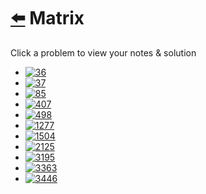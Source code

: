 # [⬅️](../README.md) Matrix 

Click a problem to view your notes & solution

- [![36](https://img.shields.io/badge/36-Valid_Sudoku-yellow)](/problems/36.md)
- [![37](https://img.shields.io/badge/37-Sudoku_Solver-red)](/problems/37.md)
- [![85](https://img.shields.io/badge/85-Maximal_Rectangle-red)](/problems/85.md)
- [![407](https://img.shields.io/badge/407-Trapping_Rain_Water_II-red)](/problems/407.md)
- [![498](https://img.shields.io/badge/498-Diagonal_Traverse-yellow)](/problems/498.md)
- [![1277](https://img.shields.io/badge/1277-Count_Square_Submatrices_with_All_Ones-yellow)](/problems/1277.md)
- [![1504](https://img.shields.io/badge/1504-Count_Submatrices_With_All_Ones-yellow)](/problems/1504.md)
- [![2125](https://img.shields.io/badge/2125-Number_of_Laser_Beams_in_a_Bank-yellow)](/problems/2125.md)
- [![3195](https://img.shields.io/badge/3195-Find_the_Minimum_Area_to_Cover_All_Ones_I-yellow)](/problems/3195.md)
- [![3363](https://img.shields.io/badge/3363-Find_the_Maximum_Number_of_Fruits_Collected-red)](/problems/3363.md)
- [![3446](https://img.shields.io/badge/3446-Sort_Matrix_by_Diagonals-yellow)](/problems/3446.md)
